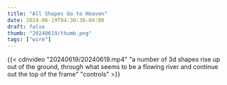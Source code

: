 ```yaml
---
title: "All Shapes Go to Heaven"
date: 2024-06-19T04:30:38-04:00
draft: false
thumb: "20240619/thumb.png"
tags: ["wire"]
---
```


{{< cdnvideo "20240619/20240619.mp4" "a number of 3d shapes rise up out of the ground, through what seems to be a flowing river and continue out the top of the frame" "controls" >}}
